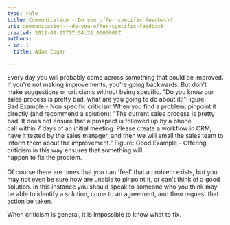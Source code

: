 ```yaml
---
type: rule
title: Communication - Do you offer specific feedback?
uri: communication---do-you-offer-specific-feedback
created: 2012-09-25T17:54:21.0000000Z
authors:
- id: 1
  title: Adam Cogan

---
```


 
Every day you will probably come across something that could be improved. If you're                     not making improvements, you're going backwards. But don't make suggestions or                     criticisms without being specific.
 "Do you know our sales process is pretty bad, what are you going to do about it?"Figure:<br>                        Bad Example - Non specific criticism
When you find a problem, pinpoint it directly (and recommend a solution):
"The current sales process is pretty bad. It does not ensure that a prospect is followed up by a phone<br>                        call within 7 days of an initial meeting. Please create a workflow in CRM,​ have it tested by the sales manager, and then we will email the sales team to inform them about the improvement."                         Figure: Good Example - Offering criticism in this way ensures that something will<br>                        happen to fix the problem.<br>                    
Of course there are times that you can 'feel' that a problem exists, but you may not even be sure how are unable to pinpoint it, or can't think of a good solution. In this instance you should speak                     to someone who you think may be able to identify a solution, come to an agreement,                     and then request that action be taken.

When criticism is general, it is impossible to know what to fix.​​

